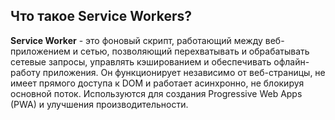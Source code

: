 ## Что такое Service Workers?

**Service Worker** - это фоновый скрипт, работающий между веб-приложением и сетью, позволяющий перехватывать и обрабатывать сетевые запросы, управлять кэшированием и обеспечивать офлайн-работу приложения. Он функционирует независимо от веб-страницы, не имеет прямого доступа к DOM и работает асинхронно, не блокируя основной поток. Используются для создания Progressive Web Apps (PWA) и улучшения производительности.